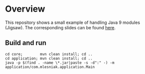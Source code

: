 # Overview

This repository shows a small example of handling Java 9 modules (Jigsaw). The corresponding slides can be found [here](http://slides.com/mlesniak/java-9-module).

## Build and run

    cd core;        mvn clean install; cd ..
    cd application; mvn clean install; cd ..
    java -p $(find . -name \*.jar|paste -s -d":" -) -m application/com.mlesniak.application.Main